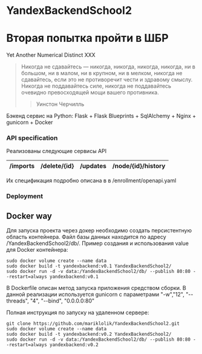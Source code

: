 # YandexBackendSchool2
# Вторая попытка пройти в ШБР
Yet Another Numerical Distinct XXX
> Никогда не сдавайтесь — никогда, никогда, никогда, никогда, ни в большом, ни в малом, ни в крупном, ни в мелком, никогда не сдавайтесь, если это не противоречит чести и здравому смыслу. Никогда не поддавайтесь силе, никогда не поддавайтесь очевидно превосходящей мощи вашего противника.
>> Уинстон Черчилль

Бэкенд сервис на Python: Flask + Flask Blueprints + SqlAlchemy + Nginx + gunicorn + Docker


### API specification

Реализованы следующие сервисы API

| /imports | /delete/{id} | /updates | /node/{id}/history |
| ------ | ----------- | ------- | ------------ |

Их спецификация подробно описана в в /enrollment/openapi.yaml

### Deployment

## Docker way
Для запуска проекта через докер необходимо создать персистентную область контейнера. Файл базы данных находится по адресу /YandexBackendSchool2/db/. Пример создания  и использования value для Docker контейнера:
```console
sudo docker volume create --name data
sudo docker build -t yandexbackend:v0.1 YandexBackendSchool2/
sudo docker run -d -v data:/YandexBackendSchool2/db/ --publish 80:80 --restart=always yandexbackend:v0.1
```
В Dockerfile описан метод запуска приложения средством сборки. В данной реализации используется gunicorn с параметрами "-w","12", "--threads", "4", "--bind", "0.0.0.0:80"

Полная инструкция по запуску на удаленном сервере:
```console
git clone https://github.com/mariklolik/YandexBackendSchool2.git
sudo docker volume create --name data
sudo docker build -t yandexbackend:v0.2 YandexBackendSchool2/
sudo docker run -d -v data:/YandexBackendSchool2/db/ --publish 80:80 --restart=always yandexbackend:v0.2
```
